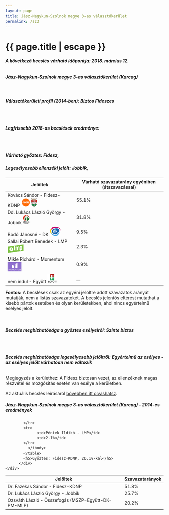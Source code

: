 ```yaml
---
layout: page
title: Jász-Nagykun-Szolnok megye 3-as választókerület
permalink: /sz3
---
```


<h1 class="page-title">{{ page.title | escape }}</h1>

<div class="section">
    <div class="row">
          <div class="col s12"><h6><span><strong>A következő becslés várható időpontja: 2018. március 12.</strong></span></h6>
		  <h5>Jász-Nagykun-Szolnok megye 3-as választókerület (Karcag)</h5>
<br/><h6><strong>Választókerületi profil (2014-ben): <span id="profil">Biztos Fideszes</span></strong></h6>
<br/>
<h6><strong>Legfrissebb 2018-as becslések eredménye:</strong></h6><br/><h5>Várható győztes: <span id="gyoztes">Fidesz, </span><span id="esely"></span><span></span></h5>
			<h5><strong>Legesélyesebb ellenzéki jelölt: <span id="masodik">Jobbik, </span><span id="esely2"></span><span></span></strong></h5>
<table class="striped">
              <thead>
                <tr>
                    <th>Jelöltek</th>
                    <th>Várható szavazatarány egyéniben (átszavazással)</th>
                </tr>
              </thead>
              <tbody>
             <tr>
                  <td>Kovács Sándor - Fidesz-KDNP <img src="images/fideszkdnp_logo.png" style="width:55px;height:30px;"></td>
				  <td id="id_fidesz">55.1%</td>
			</tr>
			<tr><td>Dd. Lukács László György - Jobbik <img src="images/jobbik_logo.png" style="width:23px;height:30px;"></td><td id="id_jobbik">31.8%</td></tr>
<tr>
                  <td>Bodó Jánosné - DK <img src="images/dk_logo.png" style="width:34px;height:30px;"></td>
				  <td id="id_baloldal">9.5%</td>
			</tr>
			<tr>
                  <td>Sallai Róbert Benedek - LMP <img src="images/lmp_logo.png" style="width:52px;height:30px;"></td>
				  <td id="lmp">2.3%</td>
			</tr>
			<tr>
				  <td>Mikle Richárd - Momentum <img src="images/momentum_logo.png" style="width:44px;height:30px;"></td>
				  <td id="id_momentum">0.9%</td>
			</tr>
<tr>
<td>nem indul -  Együtt <img src="images/egyutt_logo.png" style="width:31px;height:30px;"></td>
<td id="id_egyutt">__</td>
</tr>                
              </tbody>
            </table>
			
			
<p><strong>Fontos:</strong> A becslések csak az egyéni jelöltre adott szavazatok arányát mutatják, nem a listás szavazatokét. A becslés jelentős eltérést mutathat a kisebb pártok esetében és olyan kerületekben, ahol nincs egyértelmű esélyes jelölt.</p>
<br/>
<h6><strong>Becslés megbízhatósága a győztes esélyeiről: Szinte biztos</strong> </h6>
<br/><h6><strong>Becslés megbízhatósága legesélyesebb jelöltről:</strong> <strong><span id="biztos_jelolt">Egyértelmű az esélyes - az esélyes jelölt várhatóan nem változik</span></strong></h6>
<p>Megjegyzés a kerülethez: A Fidesz biztosan vezet, az ellenzéknek magas részvétel és mozgósítás esetén van esélye a kerületben.</p>
<p>Az aktuális becslés leírásáról <a href="../metodologia#0305">bővebben itt olvashatsz</a>.</p>
          </div>
    </div>
</div>

<div class="section">
    <div class="row">
          <div class="col s12">
		  <h5>Jász-Nagykun-Szolnok megye 3-as választókerület (Karcag) - 2014-es eredmények</h5>
            <table class="striped">
              <thead>
                <tr>
                    <th>Jelöltek</th>
                    <th>Szavazatarányok</th>
                </tr>
              </thead>
              <tbody>
             <tr>
                  <td>Dr. Fazekas Sándor - Fidesz-KDNP</td>
				  <td>51.8%</td>
			</tr>
			<tr>
			      <td>Dr. Lukács László György - Jobbik</td>
				  <td>25.7%</td>
			</tr>
			<tr>
			      <td>Ozsváth László - Összefogás (MSZP-Együtt-DK-PM-MLP)</td>
				  <td>20.2%</td>
			      
			</tr>
			<tr>
				  <td>Péntek Ildikó - LMP</td>
				  <td>2.1%</td>
			</tr>                
              </tbody>
            </table>
			<h5>Győztes: Fidesz-KDNP, 26.1%-kal</h5>
          </div>
    </div>
</div>
